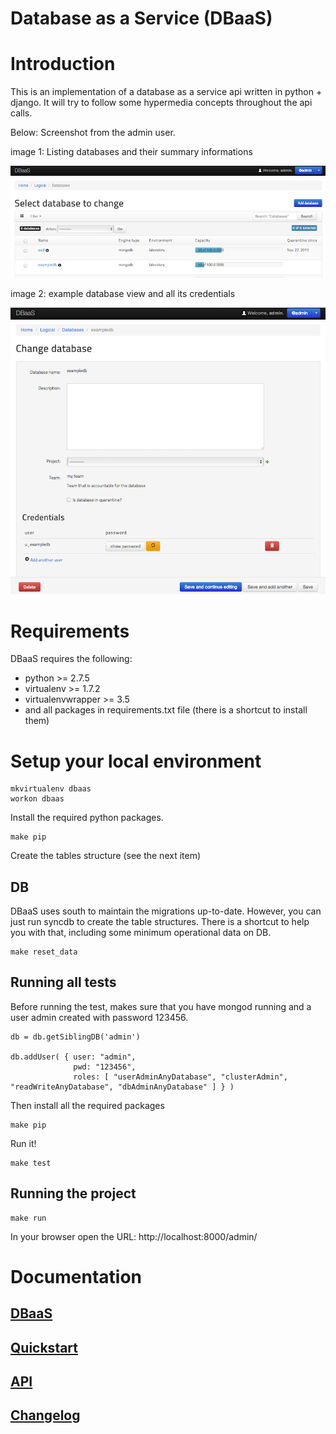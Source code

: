Database as a Service (DBaaS)
===================================

Introduction
============

This is an implementation of a database as a service api written in python + django. It will try to follow some hypermedia concepts throughout the api calls.

Below: Screenshot from the admin user.

image 1: Listing databases and their summary informations

![Listing databases and their summary informations](doc/img/manage_dbs.png "Listing databases and their summary informations")

image 2: example database view and all its credentials

![alt text](doc/img/manage_one_db.png "exampledb database view and all its credentials")


Requirements
============

DBaaS requires the following:

* python >= 2.7.5
* virtualenv >= 1.7.2
* virtualenvwrapper >= 3.5
* and all packages in requirements.txt file (there is a shortcut to install them)


Setup your local environment
============================

    mkvirtualenv dbaas
    workon dbaas


Install the required python packages.

    make pip
    
Create the tables structure (see the next item)

## DB

DBaaS uses south to maintain the migrations up-to-date. However, you can
just run syncdb to create the table structures. There is a shortcut to help you with that, including 
some minimum operational data on DB.

    make reset_data

## Running all tests

Before running the test, makes sure that you have mongod running and a user admin created with password 123456.

    db = db.getSiblingDB('admin')

    db.addUser( { user: "admin",
                  pwd: "123456",
                  roles: [ "userAdminAnyDatabase", "clusterAdmin", "readWriteAnyDatabase", "dbAdminAnyDatabase" ] } )

Then install all the required packages

    make pip
    
Run it!

    make test

## Running the project

    make run

In your browser open the URL: http://localhost:8000/admin/


Documentation
=============

[DBaaS](./doc/definitions.md)
-------------------------------------------

[Quickstart](./doc/quickstart.md)
-------------------------------------------

[API](./doc/API.md)
-------------------------------------------

[Changelog](./doc/changelog.md)
-------------------------------------------